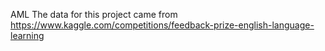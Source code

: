 AML
The data for this project came from https://www.kaggle.com/competitions/feedback-prize-english-language-learning
